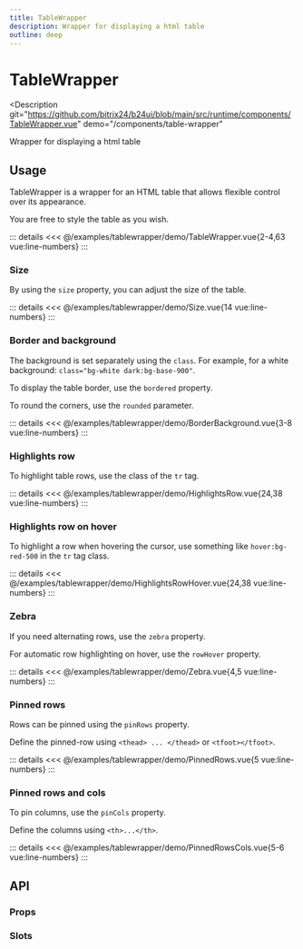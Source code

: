 ```yaml
---
title: TableWrapper
description: Wrapper for displaying a html table
outline: deep
---
```

<script setup>
import TableWrapperExample from '/examples/tablewrapper/TableWrapper.vue';
import BorderBackgroundExample from '/examples/tablewrapper/BorderBackground.vue';
import HighlightsRowExample from '/examples/tablewrapper/HighlightsRow.vue';
import HighlightsRowHoverExample from '/examples/tablewrapper/HighlightsRowHover.vue';
import ZebraExample from '/examples/tablewrapper/Zebra.vue';
import PinnedRowsExample from '/examples/tablewrapper/PinnedRows.vue';
import PinnedRowsColsExample from '/examples/tablewrapper/PinnedRowsCols.vue';
import SizeExample from '/examples/tablewrapper/Size.vue';
</script>
# TableWrapper

<Description
  git="https://github.com/bitrix24/b24ui/blob/main/src/runtime/components/TableWrapper.vue"
  demo="/components/table-wrapper"
>
  Wrapper for displaying a html table
</Description>

## Usage

TableWrapper is a wrapper for an HTML table that allows flexible control over its appearance.

You are free to style the table as you wish.

<div class="lg:min-h-[160px]">
  <ClientOnly>
    <TableWrapperExample light />
  </ClientOnly>
</div>

::: details
<<< @/examples/tablewrapper/demo/TableWrapper.vue{2-4,63 vue:line-numbers}
:::

### Size

By using the `size` property, you can adjust the size of the table.

<div class="lg:min-h-[160px]">
  <ClientOnly>
    <SizeExample light />
  </ClientOnly>
</div>

::: details
<<< @/examples/tablewrapper/demo/Size.vue{14 vue:line-numbers}
:::

### Border and background

The background is set separately using the `class`. For example, for a white background: `class="bg-white dark:bg-base-900"`.

To display the table border, use the `bordered` property.

To round the corners, use the `rounded` parameter.

<div class="lg:min-h-[160px]">
  <ClientOnly>
    <BorderBackgroundExample light />
  </ClientOnly>
</div>

::: details
<<< @/examples/tablewrapper/demo/BorderBackground.vue{3-8 vue:line-numbers}
:::

### Highlights row

To highlight table rows, use the class of the `tr` tag.

<div class="lg:min-h-[160px]">
  <ClientOnly>
    <HighlightsRowExample light />
  </ClientOnly>
</div>

::: details
<<< @/examples/tablewrapper/demo/HighlightsRow.vue{24,38 vue:line-numbers}
:::

### Highlights row on hover

To highlight a row when hovering the cursor, use something like `hover:bg-red-500` in the `tr` tag class.

<div class="lg:min-h-[160px]">
  <ClientOnly>
    <HighlightsRowHoverExample light />
  </ClientOnly>
</div>

::: details
<<< @/examples/tablewrapper/demo/HighlightsRowHover.vue{24,38 vue:line-numbers}
:::

### Zebra

If you need alternating rows, use the `zebra` property.

For automatic row highlighting on hover, use the `rowHover` property.

<div class="lg:min-h-[160px]">
  <ClientOnly>
    <ZebraExample light />
  </ClientOnly>
</div>

::: details
<<< @/examples/tablewrapper/demo/Zebra.vue{4,5 vue:line-numbers}
:::

### Pinned rows

Rows can be pinned using the `pinRows` property.

Define the pinned-row using `<thead> ... </thead>` or `<tfoot></tfoot>`.

<div class="lg:min-h-[160px]">
  <ClientOnly>
    <PinnedRowsExample light />
  </ClientOnly>
</div>

::: details
<<< @/examples/tablewrapper/demo/PinnedRows.vue{5 vue:line-numbers}
:::

### Pinned rows and cols

To pin columns, use the `pinCols` property.

Define the columns using `<th>...</th>`.

<div class="lg:min-h-[160px]">
  <ClientOnly>
    <PinnedRowsColsExample light />
  </ClientOnly>
</div>

::: details
<<< @/examples/tablewrapper/demo/PinnedRowsCols.vue{5-6 vue:line-numbers}
:::

## API

### Props

<ComponentProps component="TableWrapper" />

### Slots

<ComponentSlots component="TableWrapper" />
